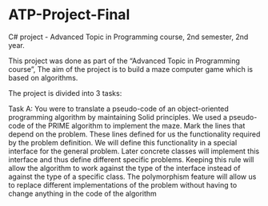 # ATP-Project-Final

C# project - Advanced Topic in Programming course, 2nd semester, 2nd year.

This project was done as part of the “Advanced Topic in Programming course”, The aim of the project is to build a maze computer game which is based on algorithms.

The project is divided into 3 tasks:

Task A: You were to translate a pseudo-code of an object-oriented programming algorithm by maintaining Solid principles.
We used a pseudo-code of the PRIME algorithm to implement the maze. Mark the lines that depend on the problem. These lines defined for us the functionality required by the problem definition. We will define this functionality in a special interface for the general problem. Later concrete classes will implement this interface and thus define different specific problems. Keeping this rule will allow the algorithm to work against the type of the interface instead of against the type of a specific class. The polymorphism feature will allow us to replace different implementations of the problem without having to change anything in the code of the algorithm
